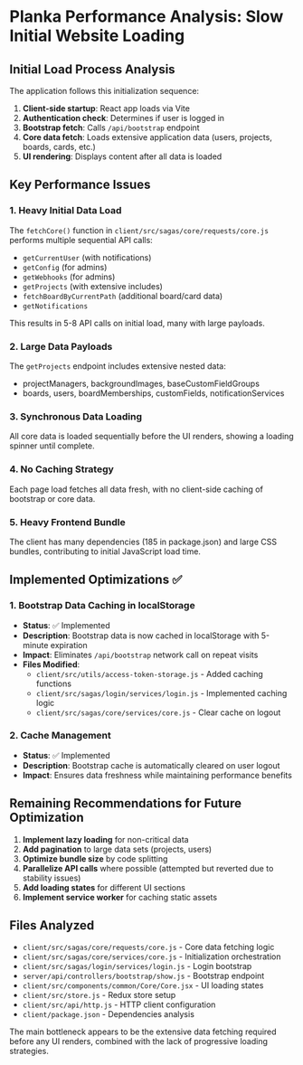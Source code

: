 # Planka Performance Analysis: Slow Initial Website Loading

## Initial Load Process Analysis

The application follows this initialization sequence:

1. **Client-side startup**: React app loads via Vite
2. **Authentication check**: Determines if user is logged in
3. **Bootstrap fetch**: Calls `/api/bootstrap` endpoint
4. **Core data fetch**: Loads extensive application data (users, projects, boards, cards, etc.)
5. **UI rendering**: Displays content after all data is loaded

## Key Performance Issues

### 1. Heavy Initial Data Load
The `fetchCore()` function in `client/src/sagas/core/requests/core.js` performs multiple sequential API calls:
- `getCurrentUser` (with notifications)
- `getConfig` (for admins)
- `getWebhooks` (for admins)
- `getProjects` (with extensive includes)
- `fetchBoardByCurrentPath` (additional board/card data)
- `getNotifications`

This results in 5-8 API calls on initial load, many with large payloads.

### 2. Large Data Payloads
The `getProjects` endpoint includes extensive nested data:
- projectManagers, backgroundImages, baseCustomFieldGroups
- boards, users, boardMemberships, customFields, notificationServices

### 3. Synchronous Data Loading
All core data is loaded sequentially before the UI renders, showing a loading spinner until complete.

### 4. No Caching Strategy
Each page load fetches all data fresh, with no client-side caching of bootstrap or core data.

### 5. Heavy Frontend Bundle
The client has many dependencies (185 in package.json) and large CSS bundles, contributing to initial JavaScript load time.

## Implemented Optimizations ✅

### 1. Bootstrap Data Caching in localStorage
- **Status**: ✅ Implemented
- **Description**: Bootstrap data is now cached in localStorage with 5-minute expiration
- **Impact**: Eliminates `/api/bootstrap` network call on repeat visits
- **Files Modified**:
  - `client/src/utils/access-token-storage.js` - Added caching functions
  - `client/src/sagas/login/services/login.js` - Implemented caching logic
  - `client/src/sagas/core/services/core.js` - Clear cache on logout

### 2. Cache Management
- **Status**: ✅ Implemented
- **Description**: Bootstrap cache is automatically cleared on user logout
- **Impact**: Ensures data freshness while maintaining performance benefits

## Remaining Recommendations for Future Optimization

1. **Implement lazy loading** for non-critical data
2. **Add pagination** to large data sets (projects, users)
3. **Optimize bundle size** by code splitting
4. **Parallelize API calls** where possible (attempted but reverted due to stability issues)
5. **Add loading states** for different UI sections
6. **Implement service worker** for caching static assets

## Files Analyzed

- `client/src/sagas/core/requests/core.js` - Core data fetching logic
- `client/src/sagas/core/services/core.js` - Initialization orchestration
- `client/src/sagas/login/services/login.js` - Login bootstrap
- `server/api/controllers/bootstrap/show.js` - Bootstrap endpoint
- `client/src/components/common/Core/Core.jsx` - UI loading states
- `client/src/store.js` - Redux store setup
- `client/src/api/http.js` - HTTP client configuration
- `client/package.json` - Dependencies analysis

The main bottleneck appears to be the extensive data fetching required before any UI renders, combined with the lack of progressive loading strategies.
